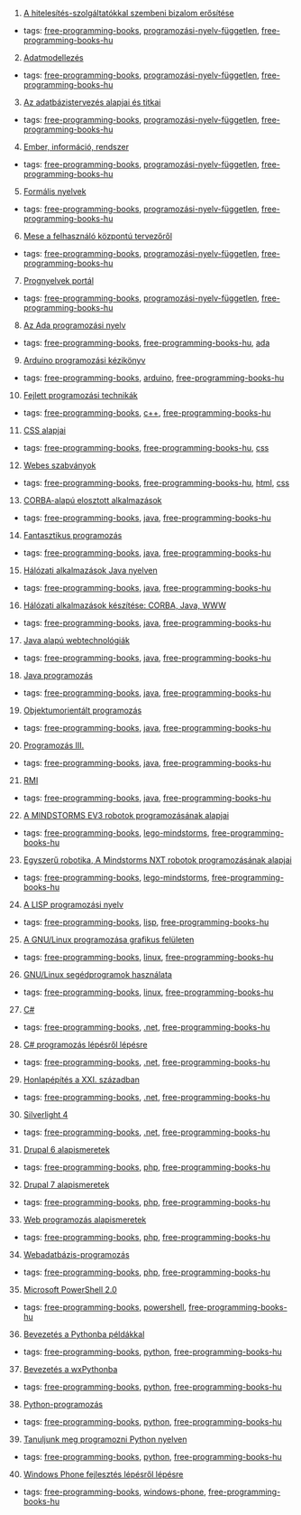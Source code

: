 1. [A hitelesítés-szolgáltatókkal szembeni bizalom erősítése](http://mek.oszk.hu/03900/03943/index.phtml)
  * tags: [free-programming-books](tags/free-programming-books.md), [programozási-nyelv-független](tags/programozási-nyelv-független.md), [free-programming-books-hu](tags/free-programming-books-hu.md)
2. [Adatmodellezés](http://mek.oszk.hu/11100/11144/index.phtml)
  * tags: [free-programming-books](tags/free-programming-books.md), [programozási-nyelv-független](tags/programozási-nyelv-független.md), [free-programming-books-hu](tags/free-programming-books-hu.md)
3. [Az adatbázistervezés alapjai és titkai](http://mek.oszk.hu/11100/11123/index.phtml)
  * tags: [free-programming-books](tags/free-programming-books.md), [programozási-nyelv-független](tags/programozási-nyelv-független.md), [free-programming-books-hu](tags/free-programming-books-hu.md)
4. [Ember, információ, rendszer](http://mek.oszk.hu/11100/11122/index.phtml)
  * tags: [free-programming-books](tags/free-programming-books.md), [programozási-nyelv-független](tags/programozási-nyelv-független.md), [free-programming-books-hu](tags/free-programming-books-hu.md)
5. [Formális nyelvek](http://mek.oszk.hu/05000/05099/index.phtml)
  * tags: [free-programming-books](tags/free-programming-books.md), [programozási-nyelv-független](tags/programozási-nyelv-független.md), [free-programming-books-hu](tags/free-programming-books-hu.md)
6. [Mese a felhasználó központú tervezőről](http://mek.oszk.hu/11700/11748/index.phtml)
  * tags: [free-programming-books](tags/free-programming-books.md), [programozási-nyelv-független](tags/programozási-nyelv-független.md), [free-programming-books-hu](tags/free-programming-books-hu.md)
7. [Prognyelvek portál](http://nyelvek.inf.elte.hu/index.php)
  * tags: [free-programming-books](tags/free-programming-books.md), [programozási-nyelv-független](tags/programozási-nyelv-független.md), [free-programming-books-hu](tags/free-programming-books-hu.md)
8. [Az Ada programozási nyelv](http://mek.oszk.hu/01200/01256/index.phtml)
  * tags: [free-programming-books](tags/free-programming-books.md), [free-programming-books-hu](tags/free-programming-books-hu.md), [ada](tags/ada.md)
9. [Arduino programozási kézikönyv](http://avr.tavir.hu)
  * tags: [free-programming-books](tags/free-programming-books.md), [arduino](tags/arduino.md), [free-programming-books-hu](tags/free-programming-books-hu.md)
10. [Fejlett programozási technikák](http://www.ms.sapientia.ro/~manyi/teaching/c++/cpp.pdf)
  * tags: [free-programming-books](tags/free-programming-books.md), [c++](tags/c++.md), [free-programming-books-hu](tags/free-programming-books-hu.md)
11. [CSS alapjai](http://weblabor.hu/cikkek/cssalapjai1)
  * tags: [free-programming-books](tags/free-programming-books.md), [free-programming-books-hu](tags/free-programming-books-hu.md), [css](tags/css.md)
12. [Webes szabványok](http://nagygusztav.hu/webes-szabvanyok)
  * tags: [free-programming-books](tags/free-programming-books.md), [free-programming-books-hu](tags/free-programming-books-hu.md), [html](tags/html.md), [css](tags/css.md)
13. [CORBA-alapú elosztott alkalmazások](http://mek.oszk.hu/01400/01404/index.phtml)
  * tags: [free-programming-books](tags/free-programming-books.md), [java](tags/java.md), [free-programming-books-hu](tags/free-programming-books-hu.md)
14. [Fantasztikus programozás](http://mek.oszk.hu/00800/00889/index.phtml)
  * tags: [free-programming-books](tags/free-programming-books.md), [java](tags/java.md), [free-programming-books-hu](tags/free-programming-books-hu.md)
15. [Hálózati alkalmazások Java nyelven](http://mek.oszk.hu/01300/01304/index.phtml)
  * tags: [free-programming-books](tags/free-programming-books.md), [java](tags/java.md), [free-programming-books-hu](tags/free-programming-books-hu.md)
16. [Hálózati alkalmazások készítése: CORBA, Java, WWW](http://mek.oszk.hu/01700/01750/index.phtml)
  * tags: [free-programming-books](tags/free-programming-books.md), [java](tags/java.md), [free-programming-books-hu](tags/free-programming-books-hu.md)
17. [Java alapú webtechnológiák](http://www.ms.sapientia.ro/~manyi/index_java_techn.html)
  * tags: [free-programming-books](tags/free-programming-books.md), [java](tags/java.md), [free-programming-books-hu](tags/free-programming-books-hu.md)
18. [Java programozás](http://nagygusztav.hu/java-programozas)
  * tags: [free-programming-books](tags/free-programming-books.md), [java](tags/java.md), [free-programming-books-hu](tags/free-programming-books-hu.md)
19. [Objektumorientált programozás](http://www.ms.sapientia.ro/~manyi/teaching/oop/oop.pdf)
  * tags: [free-programming-books](tags/free-programming-books.md), [java](tags/java.md), [free-programming-books-hu](tags/free-programming-books-hu.md)
20. [Programozás III.](http://www.sze.hu/~varjasin/oktat.html)
  * tags: [free-programming-books](tags/free-programming-books.md), [java](tags/java.md), [free-programming-books-hu](tags/free-programming-books-hu.md)
21. [RMI](http://mek.oszk.hu/01200/01263/index.phtml)
  * tags: [free-programming-books](tags/free-programming-books.md), [java](tags/java.md), [free-programming-books-hu](tags/free-programming-books-hu.md)
22. [A MINDSTORMS EV3 robotok programozásának alapjai](http://www.hdidakt.hu/adat/dw_anyagok/dw_74.pdf)
  * tags: [free-programming-books](tags/free-programming-books.md), [lego-mindstorms](tags/lego-mindstorms.md), [free-programming-books-hu](tags/free-programming-books-hu.md)
23. [Egyszerű robotika, A Mindstorms NXT robotok programozásának alapjai](http://www.amcham.hu/download/002/556/Robotkonyv_KR_BZS.pdf)
  * tags: [free-programming-books](tags/free-programming-books.md), [lego-mindstorms](tags/lego-mindstorms.md), [free-programming-books-hu](tags/free-programming-books-hu.md)
24. [A LISP programozási nyelv](http://mek.oszk.hu/07200/07258/index.phtml)
  * tags: [free-programming-books](tags/free-programming-books.md), [lisp](tags/lisp.md), [free-programming-books-hu](tags/free-programming-books-hu.md)
25. [A GNU/Linux programozása grafikus felületen](http://mek.oszk.hu/05500/05528/index.phtml)
  * tags: [free-programming-books](tags/free-programming-books.md), [linux](tags/linux.md), [free-programming-books-hu](tags/free-programming-books-hu.md)
26. [GNU/Linux segédprogramok használata](http://mek.oszk.hu/08700/08742/index.phtml)
  * tags: [free-programming-books](tags/free-programming-books.md), [linux](tags/linux.md), [free-programming-books-hu](tags/free-programming-books-hu.md)
27. [C#](http://mek.oszk.hu/10300/10384/index.phtml)
  * tags: [free-programming-books](tags/free-programming-books.md), [.net](tags/.net.md), [free-programming-books-hu](tags/free-programming-books-hu.md)
28. [C# programozás lépésről lépésre](http://devportal.hu)
  * tags: [free-programming-books](tags/free-programming-books.md), [.net](tags/.net.md), [free-programming-books-hu](tags/free-programming-books-hu.md)
29. [Honlapépítés a XXI. században](http://mek.oszk.hu/10300/10392/index.phtml)
  * tags: [free-programming-books](tags/free-programming-books.md), [.net](tags/.net.md), [free-programming-books-hu](tags/free-programming-books-hu.md)
30. [Silverlight 4](http://mek.oszk.hu/10300/10382/index.phtml)
  * tags: [free-programming-books](tags/free-programming-books.md), [.net](tags/.net.md), [free-programming-books-hu](tags/free-programming-books-hu.md)
31. [Drupal 6 alapismeretek](http://nagygusztav.hu/drupal-6-alapismeretek)
  * tags: [free-programming-books](tags/free-programming-books.md), [php](tags/php.md), [free-programming-books-hu](tags/free-programming-books-hu.md)
32. [Drupal 7 alapismeretek](http://nagygusztav.hu/drupal-7-alapismeretek)
  * tags: [free-programming-books](tags/free-programming-books.md), [php](tags/php.md), [free-programming-books-hu](tags/free-programming-books-hu.md)
33. [Web programozás alapismeretek](http://nagygusztav.hu/web-programozas)
  * tags: [free-programming-books](tags/free-programming-books.md), [php](tags/php.md), [free-programming-books-hu](tags/free-programming-books-hu.md)
34. [Webadatbázis-programozás](http://ade.web.elte.hu/wabp/index.html)
  * tags: [free-programming-books](tags/free-programming-books.md), [php](tags/php.md), [free-programming-books-hu](tags/free-programming-books-hu.md)
35. [Microsoft PowerShell 2.0](http://mek.oszk.hu/10400/10402/index.phtml)
  * tags: [free-programming-books](tags/free-programming-books.md), [powershell](tags/powershell.md), [free-programming-books-hu](tags/free-programming-books-hu.md)
36. [Bevezetés a Pythonba példákkal](http://mek.oszk.hu/08400/08436/index.phtml)
  * tags: [free-programming-books](tags/free-programming-books.md), [python](tags/python.md), [free-programming-books-hu](tags/free-programming-books-hu.md)
37. [Bevezetés a wxPythonba](http://mek.oszk.hu/08400/08446/index.phtml)
  * tags: [free-programming-books](tags/free-programming-books.md), [python](tags/python.md), [free-programming-books-hu](tags/free-programming-books-hu.md)
38. [Python-programozás](http://blog.molnardenes.hu/python-programozas-1-alapfogalmak/)
  * tags: [free-programming-books](tags/free-programming-books.md), [python](tags/python.md), [free-programming-books-hu](tags/free-programming-books-hu.md)
39. [Tanuljunk meg programozni Python nyelven](http://mek.oszk.hu/08400/08435/index.phtml)
  * tags: [free-programming-books](tags/free-programming-books.md), [python](tags/python.md), [free-programming-books-hu](tags/free-programming-books-hu.md)
40. [Windows Phone fejlesztés lépésről lépésre](http://mek.oszk.hu/10300/10393/)
  * tags: [free-programming-books](tags/free-programming-books.md), [windows-phone](tags/windows-phone.md), [free-programming-books-hu](tags/free-programming-books-hu.md)
